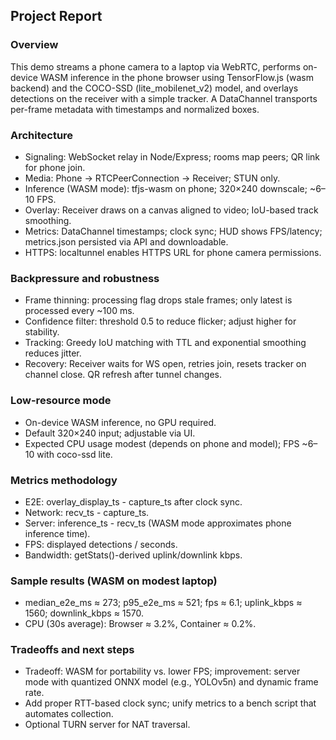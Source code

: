 ## Project Report

### Overview
This demo streams a phone camera to a laptop via WebRTC, performs on-device WASM inference in the phone browser using TensorFlow.js (wasm backend) and the COCO-SSD (lite_mobilenet_v2) model, and overlays detections on the receiver with a simple tracker. A DataChannel transports per-frame metadata with timestamps and normalized boxes.

### Architecture
- Signaling: WebSocket relay in Node/Express; rooms map peers; QR link for phone join.
- Media: Phone → RTCPeerConnection → Receiver; STUN only.
- Inference (WASM mode): tfjs-wasm on phone; 320×240 downscale; ~6–10 FPS.
- Overlay: Receiver draws on a canvas aligned to video; IoU-based track smoothing.
- Metrics: DataChannel timestamps; clock sync; HUD shows FPS/latency; metrics.json persisted via API and downloadable.
- HTTPS: localtunnel enables HTTPS URL for phone camera permissions.

### Backpressure and robustness
- Frame thinning: processing flag drops stale frames; only latest is processed every ~100 ms.
- Confidence filter: threshold 0.5 to reduce flicker; adjust higher for stability.
- Tracking: Greedy IoU matching with TTL and exponential smoothing reduces jitter.
- Recovery: Receiver waits for WS open, retries join, resets tracker on channel close. QR refresh after tunnel changes.

### Low-resource mode
- On-device WASM inference, no GPU required.
- Default 320×240 input; adjustable via UI.
- Expected CPU usage modest (depends on phone and model); FPS ~6–10 with coco-ssd lite.

### Metrics methodology
- E2E: overlay_display_ts - capture_ts after clock sync.
- Network: recv_ts - capture_ts.
- Server: inference_ts - recv_ts (WASM mode approximates phone inference time).
- FPS: displayed detections / seconds.
- Bandwidth: getStats()-derived uplink/downlink kbps.

### Sample results (WASM on modest laptop)
- median_e2e_ms ≈ 273; p95_e2e_ms ≈ 521; fps ≈ 6.1; uplink_kbps ≈ 1560; downlink_kbps ≈ 1570.
- CPU (30s average): Browser ≈ 3.2%, Container ≈ 0.2%.

### Tradeoffs and next steps
- Tradeoff: WASM for portability vs. lower FPS; improvement: server mode with quantized ONNX model (e.g., YOLOv5n) and dynamic frame rate.
- Add proper RTT-based clock sync; unify metrics to a bench script that automates collection.
- Optional TURN server for NAT traversal.


